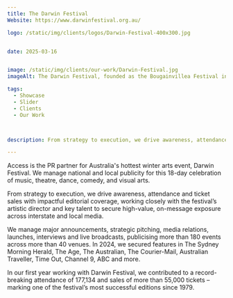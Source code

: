 ```yaml
---
title: The Darwin Festival
Website: https://www.darwinfestival.org.au/

logo: /static/img/clients/logos/Darwin-Festival-400x300.jpg


date: 2025-03-16


image: /static/img/clients/our-work/Darwin-Festival.jpg
imageAlt: The Darwin Festival, founded as the Bougainvillea Festival in 1979 and named Festival of Darwin from 1996 to 2002, is an annual arts festival in Darwin, Northern Territory.

tags:
  - Showcase
  - Slider
  - Clients
  - Our Work



description: From strategy to execution, we drive awareness, attendance and ticket sales with impactful editorial coverage, working closely with the festival’s artistic director and key talent to secure high-value, on-message exposure across interstate and local media.

---
```


Access is the PR partner for Australia's hottest winter arts event, Darwin Festival. We manage national and local publicity for this 18-day celebration of music, theatre, dance, comedy, and visual arts.

From strategy to execution, we drive awareness, attendance and ticket sales with impactful editorial coverage, working closely with the festival’s artistic director and key talent to secure high-value, on-message exposure across interstate and local media.

We manage major announcements, strategic pitching, media relations, launches, interviews and live broadcasts, publicising more than 180 events across more than 40 venues. In 2024, we secured features in The Sydney Morning Herald, The Age, The Australian, The Courier-Mail, Australian Traveller, Time Out, Channel 9, ABC and more.

In our first year working with Darwin Festival, we contributed to a record-breaking attendance of 177,134 and sales of more than 55,000 tickets – marking one of the festival’s most successful editions since 1979.

